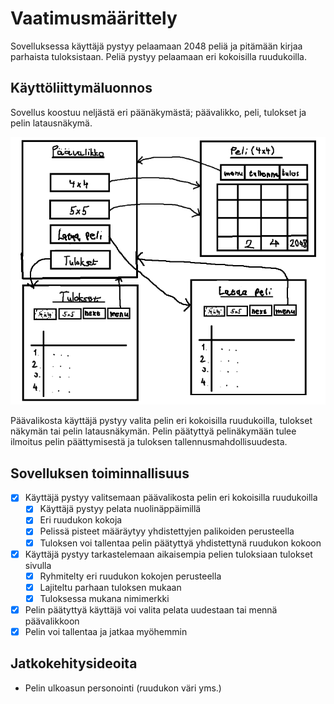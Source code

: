 # Vaatimusmäärittely

Sovelluksessa käyttäjä pystyy pelaamaan 2048 peliä ja pitämään kirjaa parhaista tuloksistaan. Peliä pystyy pelaamaan eri kokoisilla ruudukoilla.

## Käyttöliittymäluonnos

Sovellus koostuu neljästä eri päänäkymästä; päävalikko, peli, tulokset ja pelin latausnäkymä.

![alt text](kuvat/image.png)

Päävalikosta käyttäjä pystyy valita pelin eri kokoisilla ruudukoilla, tulokset näkymän tai pelin latausnäkymän. Pelin päätyttyä pelinäkymään tulee ilmoitus pelin päättymisestä ja tuloksen tallennusmahdollisuudesta.

## Sovelluksen toiminnallisuus

- [x] Käyttäjä pystyy valitsemaan päävalikosta pelin eri kokoisilla ruudukoilla
    * [x] Käyttäjä pystyy pelata nuolinäppäimillä
    * [x] Eri ruudukon kokoja
    * [x] Pelissä pisteet määräytyy yhdistettyjen palikoiden perusteella
    * [x] Tuloksen voi tallentaa pelin päätyttyä yhdistettynä ruudukon kokoon
- [x] Käyttäjä pystyy tarkastelemaan aikaisempia pelien tuloksiaan tulokset sivulla
    * [x] Ryhmitelty eri ruudukon kokojen perusteella
    * [x] Lajiteltu parhaan tuloksen mukaan
    * [x] Tuloksessa mukana nimimerkki
- [x] Pelin päätyttyä käyttäjä voi valita pelata uudestaan tai mennä päävalikkoon
- [x] Pelin voi tallentaa ja jatkaa myöhemmin

## Jatkokehitysideoita 

- Pelin ulkoasun personointi (ruudukon väri yms.)
